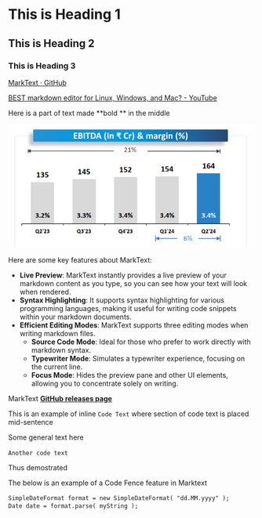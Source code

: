 # This is Heading 1

## This is Heading 2

### This is Heading 3

[MarkText · GitHub](https://github.com/marktext)

[BEST markdown editor for Linux, Windows, and Mac? - YouTube](https://www.youtube.com/watch?v=GJGpBw4bWFk&t=304s&ab_channel=TechHut)

Here is a part of text made **bold ** in the middle



![Screenshot 2024-05-04 121126.png](https://raw.githubusercontent.com/hobbes09/BkndEnggMrkTxtResources/main/2024/06/16-21-21-21-Screenshot%202024-05-04%20121126.png)





Here are some key features about MarkText:

- **Live Preview**: MarkText instantly provides a live preview of your markdown content as you type, so you can see how your text will look when rendered.
- **Syntax Highlighting**: It supports syntax highlighting for various programming languages, making it useful for writing code snippets within your markdown documents.
- **Efficient Editing Modes**: MarkText supports three editing modes when writing markdown files.
  - **Source Code Mode**: Ideal for those who prefer to work directly with markdown syntax.
  - **Typewriter Mode**: Simulates a typewriter experience, focusing on the current line.
  - **Focus Mode**: Hides the preview pane and other UI elements, allowing you to concentrate solely on writing.

MarkText **[GitHub releases page](https://github.com/marktext/marktext/releases)**

This is an example of inline `Code Text` where section of code text is placed mid-sentence

Some general text here

`Another code text`

Thus demostrated

The below is an example of a Code Fence feature in Marktext

```
SimpleDateFormat format = new SimpleDateFormat( "dd.MM.yyyy" );
Date date = format.parse( myString );
```
